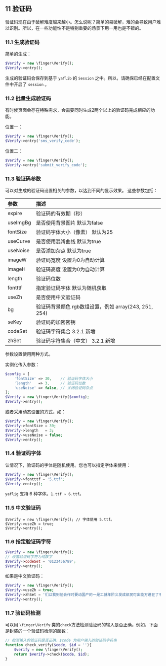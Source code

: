 ## 11 验证码

验证码现在由于破解难度越来越小。怎么说呢？简单的易破解，难的会导致用户难以识别。所以，在一些功能性不是特别重要的场景下用一用也是不错的。

### 11.1 生成验证码

简单的生成：

```php
$Verify = new \finger\Verify();
$Verify->entry();
```

生成的验证码会保存到基于 `yaflib` 的 `Session` 之中。所以，请确保已经在配置文件中开启了 `session` 。

### 11.2 批量生成验证码

有时候页面会存在特殊需求，会需要同时生成2两个以上的验证码完成相应的功能。

位置一：

```php
$Verify = new \finger\Verify();
$Verify->entry('sms_verify_code');
```

位置二：

```php
$Verify = new \finger\Verify();
$Verify->entry('submit_verify_code');
```

### 11.3 验证码参数

可以对生成的验证码设置相关的参数，以达到不同的显示效果。 这些参数包括：

| 参数     | 描述                                                  |
| :------- | :---------------------------------------------------- |
| expire   | 验证码的有效期（秒）                                  |
| useImgBg | 是否使用背景图片 默认为false                          |
| fontSize | 验证码字体大小（像素） 默认为25                       |
| useCurve | 是否使用混淆曲线 默认为true                           |
| useNoise | 是否添加杂点 默认为true                               |
| imageW   | 验证码宽度 设置为0为自动计算                          |
| imageH   | 验证码高度 设置为0为自动计算                          |
| length   | 验证码位数                                            |
| fontttf  | 指定验证码字体 默认为随机获取                         |
| useZh    | 是否使用中文验证码                                    |
| bg       | 验证码背景颜色 rgb数组设置，例如 array(243, 251, 254) |
| seKey    | 验证码的加密密钥                                      |
| codeSet  | 验证码字符集合 3.2.1 新增                             |
| zhSet    | 验证码字符集合（中文） 3.2.1 新增                     |

参数设置使用两种方式。

实例化传入参数：

```php
$config = [
    'fontSize' => 30,    // 验证码字体大小
    'length'   => 3,     // 验证码位数
    'useNoise' => false, // 关闭验证码杂点
];
$Verify = new \finger\Verify($config);
$Verify->entry();
```

或者采用动态设置的方式，如：

```php
$Verify = new \finger\Verify();
$Verify->fontSize = 30;
$Verify->length   = 3;
$Verify->useNoise = false;
$Verify->entry();
```

### 11.4 验证码字体

认情况下，验证码的字体是随机使用。您也可以指定字体来使用：

```php
$Verify = new \finger\Verify();
$Verify->fontttf = '5.ttf'; 
$Verify->entry();
```

`yaflig` 支持 6 种字体。`1.ttf ~ 6.ttf`。

### 11.5 中文验证码

```
$Verify = new \finger\Verify(); // 字体使用 5.ttf。
$Verify->useZh = true; 
$Verify->entry();
```

### 11.6 指定验证码字符

```php
$Verify = new \finger\Verify();
// 设置验证码字符为纯数字
$Verify->codeSet = '0123456789'; 
$Verify->entry();
```

如果是中文验证码：

```php
$Verify = new \finger\Verify();
$Verify->useZh = true;
$Verify->zhSet = '们以我到他会作时要动国产的一是工就年阶义发成部民可出能方进在了不和有大这'; 
$Verify->entry();
```



### 11.7 验证码检测

可以用 `\finger\Verify` 类的`check`方法检测验证码的输入是否正确，例如，下面是封装的一个验证码检测的函数：

```php
// 检测输入的验证码是否正确，$code 为用户输入的验证码字符串
function check_verify($code, $id = ''){
    $verify = new \finger\Verify();
    return $verify->check($code, $id);
}
```

